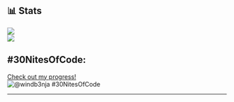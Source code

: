 ## 📊 Stats
![](https://github-readme-stats.vercel.app/api?username=WindB3NJA&theme=tokyonight&hide_border=false&include_all_commits=false&count_private=false)<br/> 
![](https://github-readme-stats.vercel.app/api/top-langs/?username=WindB3NJA&theme=tokyonight&hide_border=false&include_all_commits=false&count_private=false&layout=compact) 


## #30NitesOfCode:
  [Check out my progress!](https://www.codedex.io/@windb3nja/30-nites-of-code)  
  ![@windb3nja #30NitesOfCode](https://www.codedex.io/api/petStatus?user=windb3nja)

---
